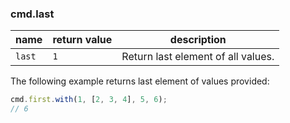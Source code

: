### cmd.last

| name        | return value  | description   |
|-------------|---------------|---------------|
| `last`     | `1`           | Return last element of all values. |

The following example returns last element of values provided:

```js
cmd.first.with(1, [2, 3, 4], 5, 6);
// 6
```
